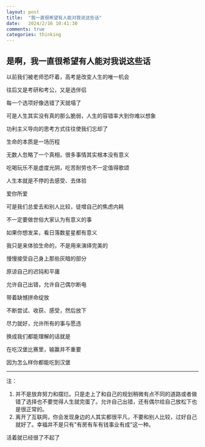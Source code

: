 ```yaml
---
layout: post
title:  "我一直很希望有人能对我说这些话"
date:   2024/2/16 10:41:30  
comments: true
categories: thinking
---
```


## 是啊，我一直很希望有人能对我说这些话 ##

以前我们被老师恐吓着，高考是改变人生的唯一机会

往后又是考研和考公，又是选伴侣

每一个选项好像选错了天就塌了

可是人生其实没有真的那么脆弱，人生的容错率大到你难以想象

功利主义导向的思考方式往往使我们忘却了

生命的本质是一场历程





无数人忽略了一个真相，很多事情其实根本没有意义

吃喝玩乐不是虚度光阴，吃苦耐劳也不一定值得歌颂

人生本就是不停的去感受、去体验

爱你所爱

可是我们总爱去和别人比较，徒增自己的焦虑内耗

不一定要做世俗大家认为有意义的事

如果你想发呆，看日落数星星都有意义





我只是来体验生命的，不是用来演绎完美的

慢慢接受自己身上那些灰暗的部分

原谅自己的迟钝和平庸

允许自己出错，允许自己偶尔断电

带着缺憾拼命绽放

不断尝试、收获、感受，然后放下

尽力就好，允许所有的事与愿违




换成我们都能理解的话就是

在吃汉堡比赛里，输赢并不重要

因为怎么样你都能吃到汉堡


---
注：
1. 并不是放弃努力和摆烂。只是走上了和自己的规划稍微有点不同的道路或者做错了选择也不要觉得人生就完蛋了。允许自己出错，还有偶尔给自己放松下也是很正常的。
2. 离开了互联网，你会发现身边的人其实都很平凡，不要和别人比较，过好自己就好了。幸福并不是只有"有房有车有钱事业有成"这一种。


活着就已经很了不起了
